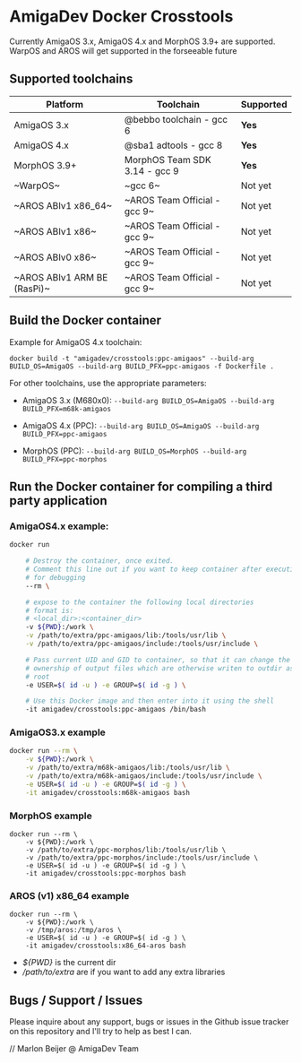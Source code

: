# AmigaDev Docker Crosstools

Currently AmigaOS 3.x, AmigaOS 4.x and MorphOS 3.9+ are supported.
WarpOS and AROS will get supported in the forseeable future

## Supported toolchains
Platform | Toolchain | Supported
------------ | ------------ | -------------
AmigaOS 3.x | @bebbo toolchain - gcc 6 | **Yes**
AmigaOS 4.x | @sba1 adtools - gcc 8 | **Yes**
MorphOS 3.9+ | MorphOS Team SDK 3.14 - gcc 9 | **Yes**
~WarpOS~ | ~gcc 6~ | Not yet
~AROS ABIv1 x86_64~ | ~AROS Team Official - gcc 9~ | Not yet
~AROS ABIv1 x86~ | ~AROS Team Official - gcc 9~ | Not yet
~AROS ABIv0 x86~ | ~AROS Team Official - gcc 9~ | Not yet
~AROS ABIv1 ARM BE (RasPi)~ | ~AROS Team Official - gcc 9~ | Not yet

## Build the Docker container

Example for AmigaOS 4.x toolchain:
```
docker build -t "amigadev/crosstools:ppc-amigaos" --build-arg BUILD_OS=AmigaOS --build-arg BUILD_PFX=ppc-amigaos -f Dockerfile .
```
For other toolchains, use the appropriate parameters:

- AmigaOS 3.x (M680x0): `--build-arg BUILD_OS=AmigaOS --build-arg BUILD_PFX=m68k-amigaos`

- AmigaOS 4.x (PPC): `--build-arg BUILD_OS=AmigaOS --build-arg BUILD_PFX=ppc-amigaos`

- MorphOS (PPC): `--build-arg BUILD_OS=MorphOS --build-arg BUILD_PFX=ppc-morphos`

## Run the Docker container for compiling a third party application

### AmigaOS4.x example:
```bash
docker run

    # Destroy the container, once exited.
    # Comment this line out if you want to keep container after execution
    # for debugging
    --rm \

    # expose to the container the following local directories
    # format is:
    # <local_dir>:<container_dir>
    -v ${PWD}:/work \
    -v /path/to/extra/ppc-amigaos/lib:/tools/usr/lib \
    -v /path/to/extra/ppc-amigaos/include:/tools/usr/include \

    # Pass current UID and GID to container, so that it can change the
    # ownership of output files which are otherwise writen to outdir as
    # root
    -e USER=$( id -u ) -e GROUP=$( id -g ) \

    # Use this Docker image and then enter into it using the shell
    -it amigadev/crosstools:ppc-amigaos /bin/bash
```

### AmigaOS3.x example
```bash
docker run --rm \
    -v ${PWD}:/work \
    -v /path/to/extra/m68k-amigaos/lib:/tools/usr/lib \
    -v /path/to/extra/m68k-amigaos/include:/tools/usr/include \
    -e USER=$( id -u ) -e GROUP=$( id -g ) \
    -it amigadev/crosstools:m68k-amigaos bash
```

### MorphOS example
```bashS
docker run --rm \
    -v ${PWD}:/work \
    -v /path/to/extra/ppc-morphos/lib:/tools/usr/lib \
    -v /path/to/extra/ppc-morphos/include:/tools/usr/include \
    -e USER=$( id -u ) -e GROUP=$( id -g ) \
    -it amigadev/crosstools:ppc-morphos bash
```

### AROS (v1) x86_64 example
```bashS
docker run --rm \
    -v ${PWD}:/work \
    -v /tmp/aros:/tmp/aros \
    -e USER=$( id -u ) -e GROUP=$( id -g ) \
    -it amigadev/crosstools:x86_64-aros bash
```

* *${PWD}* is the current dir
* */path/to/extra* are if you want to add any extra libraries

## Bugs / Support / Issues
Please inquire about any support, bugs or issues in the Github issue tracker on this repository and I'll try to help as best I can.

// Marlon Beijer @ AmigaDev Team
